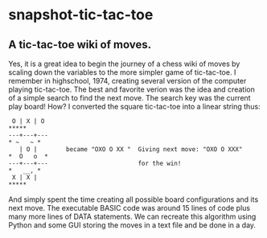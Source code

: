 # snapshot-tic-tac-toe
## A tic-tac-toe wiki of moves.

Yes, it is a great idea to begin the journey of a chess wiki of moves by scaling down the variables to the more simpler game of tic-tac-toe.
I remember in highschool, 1974, creating several version of the computer playing tic-tac-toe.  The best and favorite verion was the idea and creation of a simple search to find the next move.  The search key was the current play board! How?
I converted the square tic-tac-toe into a linear string thus:

     O | X | O                                                                    *****
    ---+---+---                                                                 * ~   ~ *
       | O |        became "OXO O XX "  Giving next move: "OXO O XXX"          *  O   o  *
    ---+---+---                         for the win!                            *   __, * 
     X | X |                                                                      *****
 
 
 And simply spent the time creating all possible board configurations and its next move.  The executable BASIC code was around 15 lines of code plus many more lines of DATA statements.  We can recreate this algorithm using Python and some GUI storing the moves in a text file and be done in a day.

